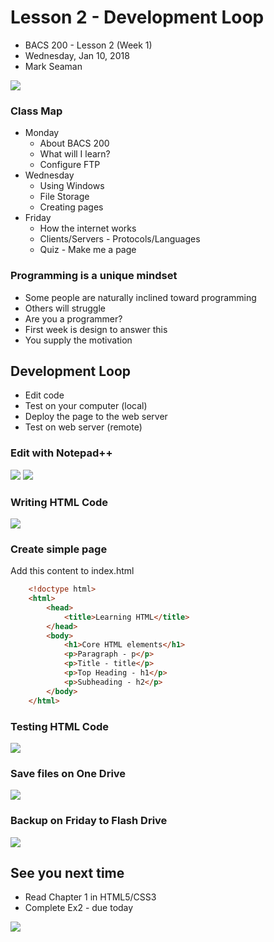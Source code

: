 # Lesson 2 - Development Loop
* BACS 200 - Lesson 2 (Week 1)
* Wednesday, Jan 10, 2018
* Mark Seaman 

![](img/Bear_Logo.png)
 
### Class Map
* Monday
    * About BACS 200
    * What will I learn?
    * Configure FTP
* Wednesday
    * Using Windows
    * File Storage
    * Creating pages
* Friday
    * How the internet works
    * Clients/Servers - Protocols/Languages
    * Quiz - Make me a page

### Programming is a unique mindset
* Some people are naturally inclined toward programming
* Others will struggle
* Are you a programmer?
* First week is design to answer this
* You supply the motivation


## Development Loop

* Edit code
* Test on your computer (local)
* Deploy the page to the web server
* Test on web server (remote)

### Edit with Notepad++
![](img/1-6.png)
![](img/1-7.png)

### Writing HTML Code
![](img/1-8.png)

### Create simple page

Add this content to index.html

```html
    <!doctype html>
    <html>
        <head>
            <title>Learning HTML</title>
        </head>
        <body>
            <h1>Core HTML elements</h1>
            <p>Paragraph - p</p>
            <p>Title - title</p>
            <p>Top Heading - h1</p>
            <p>Subheading - h2</p>
        </body>
    </html>
```

### Testing HTML Code
![](img/1-9.png)

### Save files on One Drive 
![](img/1-4.png)

### Backup on Friday to Flash Drive
![](img/1-5.png)

## See you next time
* Read Chapter 1 in HTML5/CSS3
* Complete Ex2 - due today

![](img/MCB.png)

